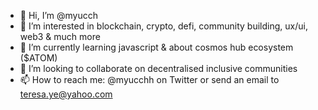 - 👋 Hi, I’m @myucch
- 👀 I’m interested in blockchain, crypto, defi, community building, ux/ui, web3 & much more
- 🌱 I’m currently learning javascript & about cosmos hub ecosystem ($ATOM)
- 💞️ I’m looking to collaborate on decentralised inclusive communities
- 📫 How to reach me: @myucchh on Twitter or send an email to teresa.ye@yahoo.com

<!---
myucch/myucch is a ✨ special ✨ repository because its `README.md` (this file) appears on your GitHub profile.
You can click the Preview link to take a look at your changes.
--->
